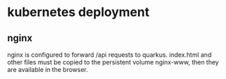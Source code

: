 # kubernetes deployment

## nginx
nginx is configured to forward /api requests to quarkus. 
index.html and other files must be copied to the persistent volume nginx-www, then they are available in the browser.
